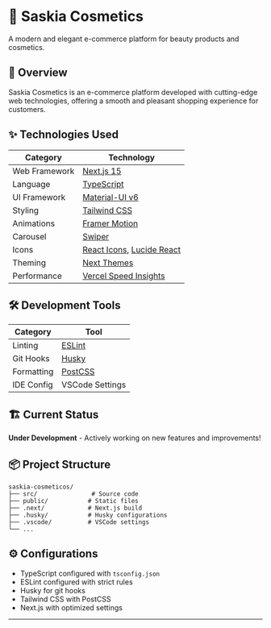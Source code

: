 # 💄 Saskia Cosmetics

A modern and elegant e-commerce platform for beauty products and cosmetics.

## 🚀 Overview

Saskia Cosmetics is an e-commerce platform developed with cutting-edge web technologies, offering a smooth and pleasant shopping experience for customers.

## ✨ Technologies Used

| Category | Technology |
|----------|------------|
| Web Framework | [Next.js 15](https://nextjs.org/) |
| Language | [TypeScript](https://www.typescriptlang.org/) |
| UI Framework | [Material-UI v6](https://mui.com/) |
| Styling | [Tailwind CSS](https://tailwindcss.com/) |
| Animations | [Framer Motion](https://www.framer.com/motion/) |
| Carousel | [Swiper](https://swiperjs.com/) |
| Icons | [React Icons](https://react-icons.github.io/react-icons/), [Lucide React](https://lucide.dev/) |
| Theming | [Next Themes](https://github.com/pacocoursey/next-themes) |
| Performance | [Vercel Speed Insights](https://vercel.com/docs/speed-insights) |

## 🛠️ Development Tools

| Category | Tool |
|----------|------------|
| Linting | [ESLint](https://eslint.org/) |
| Git Hooks | [Husky](https://typicode.github.io/husky/) |
| Formatting | [PostCSS](https://postcss.org/) |
| IDE Config | VSCode Settings |

## 🏗️ Current Status

**Under Development** - Actively working on new features and improvements!

## 📦 Project Structure

```
saskia-cosmeticos/
├── src/               # Source code
├── public/           # Static files
├── .next/            # Next.js build
├── .husky/           # Husky configurations
├── .vscode/          # VSCode settings
└── ...
```

## ⚙️ Configurations

- TypeScript configured with `tsconfig.json`
- ESLint configured with strict rules
- Husky for git hooks
- Tailwind CSS with PostCSS
- Next.js with optimized settings

---